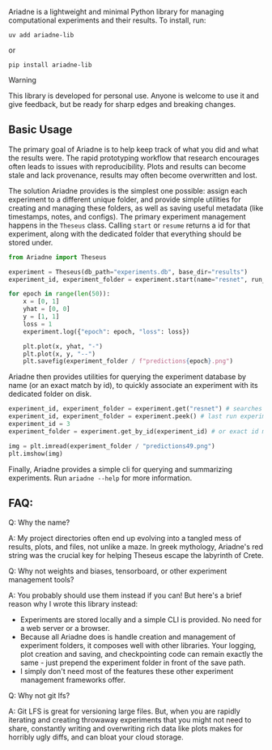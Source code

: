 Ariadne is a lightweight and minimal Python library for managing computational experiments and their results. To install, run:
```
uv add ariadne-lib
```
or
```
pip install ariadne-lib
```

> [!WARNING]
> This library is developed for personal use. Anyone is welcome to use it and give feedback, but be ready for sharp edges and breaking changes.

## Basic Usage
The primary goal of Ariadne is to help keep track of what you did and what the results were. The rapid prototyping workflow that research encourages often leads to issues with reproducibility. Plots and results can become stale and lack provenance, results may often become overwritten and lost.

The solution Ariadne provides is the simplest one possible: assign each experiment to a different unique folder, and provide simple utilities for creating and managing these folders, as well as saving useful metadata (like timestamps, notes, and configs).
The primary experiment management happens in the `Theseus` class. Calling `start` or `resume` returns a id for that experiment, along with the dedicated folder that everything should be stored under.

```python
from Ariadne import Theseus

experiment = Theseus(db_path="experiments.db", base_dir="results")
experiment_id, experiment_folder = experiment.start(name="resnet", run_config={"architecture": "resnet-50"}, notes="try resnet instead of mlp")

for epoch in range(len(50)):
    x = [0, 1]
    yhat = [0, 0]
    y = [1, 1]
    loss = 1
    experiment.log({"epoch": epoch, "loss": loss})

    plt.plot(x, yhat, "-")
    plt.plot(x, y, "--")
    plt.savefig(experiment_folder / f"predictions{epoch}.png")
```

Ariadne then provides utilities for querying the experiment database by name (or an exact match by id), to quickly associate an experiment with its dedicated folder on disk.
```python
experiment_id, experiment_folder = experiment.get("resnet") # searches by substring match
experiment_id, experiment_folder = experiment.peek() # last run experiment
experiment_id = 3
experiment_folder = experiment.get_by_id(experiment_id) # or exact id match

img = plt.imread(experiment_folder / "predictions49.png")
plt.imshow(img)
```

Finally, Ariadne provides a simple cli for querying and summarizing experiments. Run `ariadne --help` for more information.

## FAQ:
Q: Why the name?

A: My project directories often end up evolving into a tangled mess of results, plots, and files, not unlike a maze. In greek mythology, Ariadne's red string was the crucial key for helping Theseus escape the labyrinth of Crete.

Q: Why not weights and biases, tensorboard, or other experiment management tools?

A: You probably should use them instead if you can! But here's a brief reason why I wrote this library instead:
- Experiments are stored locally and a simple CLI is provided. No need for a web server or a browser.
- Because all Ariadne does is handle creation and management of experiment folders, it composes well with other libraries. Your logging, plot creation and saving, and checkpointing code can remain exactly the same - just prepend the experiment folder in front of the save path.
- I simply don't need most of the features these other experiment management frameworks offer.

Q: Why not git lfs?

A: Git LFS is great for versioning large files. But, when you are rapidly iterating and creating throwaway experiments that you might not need to share, constantly writing and overwriting rich data like plots makes for horribly ugly diffs, and can bloat your cloud storage.
